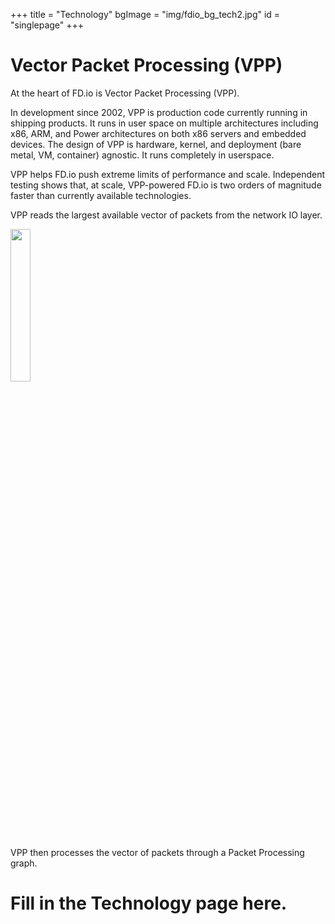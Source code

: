 +++
title = "Technology"
bgImage = "img/fdio_bg_tech2.jpg"
id = "singlepage"
+++

# Vector Packet Processing (VPP)

At the heart of FD.io is Vector Packet Processing (VPP).

In development since 2002, VPP is production code currently running in shipping
products. It runs in user space on multiple architectures including x86, ARM,
and Power architectures on both x86 servers and embedded devices. The design of
VPP is hardware, kernel, and deployment (bare metal, VM, container) agnostic. It
runs completely in userspace.

VPP helps FD.io push extreme limits of performance and scale. Independent testing shows that, at scale, VPP-powered FD.io is two orders of magnitude faster than currently available technologies.

VPP reads the largest available vector of packets from the network IO layer.

<img src="/img/tech-01.png" width=25%>

VPP then processes the vector of packets through a Packet Processing graph.

# Fill in the Technology page here.

